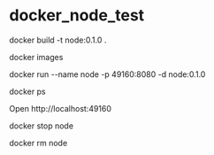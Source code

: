 # docker_node_test

docker build -t node:0.1.0 .

docker images

docker run  --name node -p 49160:8080 -d node:0.1.0

docker ps

Open http://localhost:49160

docker stop node

docker rm node
